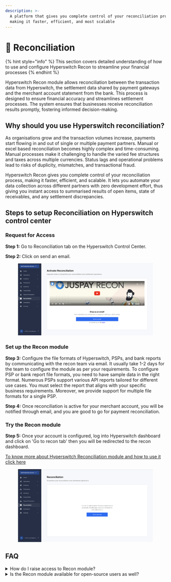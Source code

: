 ```yaml
---
description: >-
  A platform that gives you complete control of your reconciliation process,
  making it faster, efficient, and most scalable
---
```


# 🤝 Reconciliation

{% hint style="info" %}
This section covers detailed understanding of how to use and configure Hyperswitch Recon to streamline your financial processes
{% endhint %}

Hyperswitch Recon module allows reconciliation between the transaction data from Hyperswitch,  the settlement data shared by payment gateways and the merchant account statement from the bank. This process is designed to ensure financial accuracy and streamlines settlement processes. The system ensures that businesses receive reconciliation results promptly, fostering informed decision-making.

## Why should you use Hyperswitch reconciliation?

As organisations grow and the transaction volumes increase, payments start flowing in and out of single or multiple payment partners. Manual or excel based reconciliation becomes highly complex and time-consuming. Manual processes make it challenging to handle the varied fee structures and taxes across multiple currencies. Status lags and operational problems lead to risks of duplicity, mismatches, and transactional fraud.

Hyperswitch Recon gives you complete control of your reconciliation process, making it faster, efficient, and scalable. It lets you automate your data collection across different partners with zero development effort, thus giving you instant access to summarised results of open items, state of receivables, and any settlement discrepancies.&#x20;

## Steps to setup Reconciliation on Hyperswitch control center

### **Request for Access**

**Step 1:** Go to Reconciliation tab on the Hyperswitch Control Center.

**Step 2:** Click on send an email.

<figure><img src="../../../.gitbook/assets/Screenshot 2024-01-23 at 1.20.54 PM.png" alt=""><figcaption></figcaption></figure>

### **Set up the Recon module**

**Step 3:** Configure the file formats of Hyperswitch, PSPs, and bank reports by communicating with the recon team via email. It usually take 1-2 days for the team to configure the module as per your requirements. To configure PSP or bank report file formats, you need to have sample data in the right format. Numerous PSPs support various API reports tailored for different use cases. You must select the report that aligns with your specific business requirements. Moreover, we provide support for multiple file formats for a single PSP.

**Step 4:** Once reconciliation is active for your merchant account, you will be notified through email, and you are good to go for payment reconciliation.

### **Try the Recon module**

**Step 5:** Once your account is configured, log into Hyperswitch dashboard and click on 'Go to recon tab' then you will be redirected to the recon dashboard.&#x20;

[To know more about Hyperswitch Reconciliation module and how to use it click here](getting-started-with-recon.md)

<figure><img src="../../../.gitbook/assets/Screenshot 2024-01-23 at 1.23.01 PM.png" alt=""><figcaption></figcaption></figure>

## **FAQ**

<details>

<summary>How do I raise access to Recon module?</summary>

Log into the Hyperswitch dashboard and then goto the Reconciliation section and click on `Request access`.

</details>

<details>

<summary>Is the Recon module available for open-source users as well?</summary>

The Recon module is currently available only in the cloud-hosted version of Hyperswitch.

</details>
